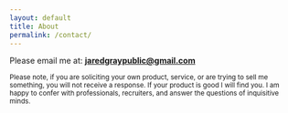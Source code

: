 ```yaml
---
layout: default
title: About
permalink: /contact/
---
```

<style>
input[type=text], select, textarea {
  width: 100%;
  padding: 12px;
  border: 1px solid #ccc; 
  border-radius: 4px; 
  box-sizing: border-box; 
  margin-top: 6px; 
  margin-bottom: 16px; 
  resize: vertical
}
input[type=email], select, textarea {
  width: 100%;
  padding: 12px; 
  border: 1px solid #ccc; 
  border-radius: 4px; 
  box-sizing: border-box;
  margin-top: 6px;
  margin-bottom: 16px; 
  resize: vertical 
}
input[type=submit] {
  background-color: #04AA6D;
  color: white;
  padding: 12px 20px;
  border: none;
  border-radius: 4px;
  cursor: pointer;
}
input[type=submit]:hover {
  background-color: #45a049;
}
.container {
  border-radius: 5px;
  background-color: #f2f2f2;
  padding: 20px;
}
</style>
Please email me at: **jaredgraypublic@gmail.com**
<p><small>
Please note, if you are soliciting  your own product, service, or are trying to sell me something, you will not receive a response. If your product is good I will find you. I am happy to confer with professionals, recruiters, and answer the questions of inquisitive minds.
</small></p>
